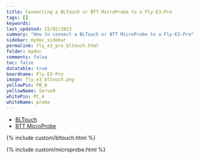 ```yaml
---
title: Connecting a BLTouch or BTT MicroProbe to a Fly-E3-Pro
tags: []
keywords: 
last_updated: 15/02/2023
summary: "How to connect a BLTouch or BTT MicroProbe to a Fly-E3-Pro"
sidebar: mydoc_sidebar
permalink: fly_e3_pro_bltouch.html
folder: mydoc
comments: false
toc: false
datatable: true
boardname: Fly-E3-Pro
image: fly_e3_bltouch.png
yellowPin: PB_0
yellowName: Servo0
whitePin: PC_4
whiteName: probe
---
```


<ul id="profileTabs" class="nav nav-tabs">
  <li class="active"><a class="noCrossRef" href="#bltouch" data-toggle="tab">BLTouch</a></li>  
	<li><a class="noCrossRef" href="#micro" data-toggle="tab">BTT MicroProbe</a></li>
</ul>
  <div class="tab-content">
<div role="tabpanel" class="tab-pane active" id="bltouch" markdown="1">

{% include custom/bltouch.html %}

</div>

<div role="tabpanel" class="tab-pane" id="micro" markdown="1">

{% include custom/microprobe.html %}

</div>

</div>
